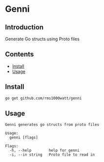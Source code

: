 # Genni

## Introduction

Generate Go structs using Proto files

## Contents

- [Install](#install)
- [Usage](#usage)

## Install

```bash
go get github.com/rms1000watt/genni
```

## Usage

```
Genni generates go structs from proto files

Usage:
  genni [flags]

Flags:
  -h, --help        help for genni
  -i, --in string   Proto file to read in
```